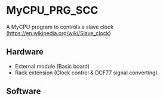 # MyCPU_PRG_SCC
A MyCPU program to controls a slave clock (https://en.wikipedia.org/wiki/Slave_clock)

## Hardware
- External module (Basic board)
- Rack extension (Clock control & DCF77 signal converting)

## Software
